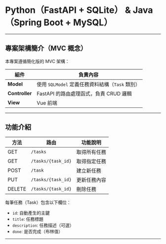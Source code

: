 #  Python（FastAPI + SQLite） & Java（Spring Boot + MySQL）

---

##  專案架構簡介（MVC 概念）

本專案遵循簡化版的 MVC 架構：

| 組件         | 負責內容                            |
|--------------|-------------------------------------|
| **Model**    | 使用 `SQLModel` 定義任務資料結構（`Task` 類別） |
| **Controller** | FastAPI 的路由處理函式，負責 CRUD 邏輯         |
| **View**     | Vue 前端 |

---

##  功能介紹

| 方法  | 路由               | 功能說明         |
|-------|--------------------|------------------|
| GET   | `/tasks`           | 取得所有任務     |
| GET   | `/tasks/{task_id}` | 取得指定任務     |
| POST  | `/task`            | 建立新任務       |
| PUT   | `/tasks/{task_id}` | 更新任務內容     |
| DELETE| `/tasks/{task_id}` | 刪除任務         |

每筆任務（Task）包含以下欄位：

- `id`: 自動產生的主鍵
- `title`: 任務標題
- `description`: 任務描述（可選）
- `done`: 是否完成（布林值）

---
